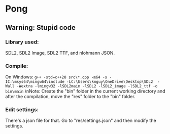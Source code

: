 # Pong

## Warning: Stupid code

### Library used: 
SDL2, SDL2 Image, SDL2 TTF, and nlohmann JSON.

### Compile:
On Windows:
`g++ -std=c++20 src\*.cpp -m64 -s -IC:\msys64\mingw64\include -LC:\Users\knguy\OneDrive\Desktop\SDL2  -Wall -Wextra -lmingw32 -lSDL2main -lSDL2 -lSDL2_image -lSDL2_ttf -o bin\main`
\nNote: Create the "bin" folder in the current working directory and after the compilation, move the "res" folder to the "bin" folder.

### Edit settings:
There's a json file for that. Go to "res/settings.json" and then modify the settings.
